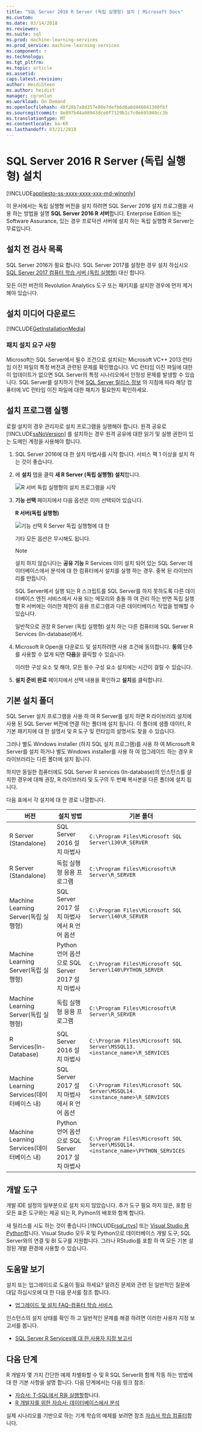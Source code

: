 ```yaml
---
title: "SQL Server 2016 R Server (독립 실행형) 설치 | Microsoft Docs"
ms.custom: 
ms.date: 03/14/2018
ms.reviewer: 
ms.suite: sql
ms.prod: machine-learning-services
ms.prod_service: machine-learning-services
ms.component: r
ms.technology: 
ms.tgt_pltfrm: 
ms.topic: article
ms.assetid: 
caps.latest.revision: 
author: HeidiSteen
ms.author: heidist
manager: cgronlun
ms.workload: On Demand
ms.openlocfilehash: 48f28b7a8d357e80e7defb6d6a8d446041380fbf
ms.sourcegitcommit: 8e897b44a98943dce0f7129b1c7c0e695949cc3b
ms.translationtype: MT
ms.contentlocale: ko-KR
ms.lasthandoff: 03/21/2018
---
```

# <a name="install-sql-server-2016-r-server-standalone"></a>SQL Server 2016 R Server (독립 실행형) 설치
[!INCLUDE[appliesto-ss-xxxx-xxxx-xxx-md-winonly](../../includes/appliesto-ss-xxxx-xxxx-xxx-md-winonly.md)]

이 문서에서는 독립 실행형 버전을 설치 하려면 SQL Server 2016 설치 프로그램을 사용 하는 방법을 설명 **SQL Server 2016 R 서버**합니다. Enterprise Edition 또는 Software Assurance, 있는 경우 프로덕션 서버에 설치 하는 독립 실행형 R Server는 무료입니다.

## <a name="bkmk_prereqs"> </a> 설치 전 검사 목록

SQL Server 2016가 필요 합니다. SQL Server 2017를 설정한 경우 설치 하십시오 [SQL Server 2017 컴퓨터 학습 서버 (독립 실행형)](sql-machine-learning-standalone-windows-install.md) 대신 합니다.

모든 이전 버전의 Revolution Analytics 도구 또는 패키지를 설치한 경우에 먼저 제거 해야 있습니다. 

## <a name="get-the-installation-media"></a>설치 미디어 다운로드

[!INCLUDE[GetInstallationMedia](../../includes/getssmedia.md)]

 ###  <a name="bkmk_ga_instalpatch"></a> 패치 설치 요구 사항 

Microsoft는 SQL Server에서 필수 조건으로 설치되는 Microsoft VC++ 2013 런타임 이진 파일의 특정 버전과 관련된 문제를 확인했습니다. VC 런타임 이진 파일에 대한 이 업데이트가 없으면 SQL Server의 특정 시나리오에서 안정성 문제를 발생할 수 있습니다. SQL Server를 설치하기 전에 [SQL Server 릴리스 정보](../../sql-server/sql-server-2016-release-notes.md#bkmk_ga_instalpatch) 의 지침에 따라 해당 컴퓨터에 VC 런타임 이진 파일에 대한 패치가 필요한지 확인하세요.  

## <a name="run-setup"></a>설치 프로그램 실행

로컬 설치의 경우 관리자로 설치 프로그램을 실행해야 합니다. 원격 공유로 [!INCLUDE[ssNoVersion](../../includes/ssnoversion-md.md)] 를 설치하는 경우 원격 공유에 대한 읽기 및 실행 권한이 있는 도메인 계정을 사용해야 합니다.

1. SQL Server 2016에 대 한 설치 마법사를 시작 합니다. 서비스 팩 1 이상을 설치 하는 것이 좋습니다.

2. 에 **설치** 탭을 클릭 **새 R Server (독립 실행형) 설치**합니다.
    
     ![R 서버 독립 실행형의 설치 프로그램을 시작](media/2016-setup-installation-rsvr.png "R 서버 독립 실행형의 설치를 시작 합니다.")
    
3.  **기능 선택** 페이지에서 다음 옵션은 이미 선택되어 있습니다.
    
    **R 서버(독립 실행형)**  
    
    ![기능 선택 R Server 독립 실행형에 대 한](media/2016setup-rserver-features.png "기능 서버 독립 실행형 R에 대 한 선택")
    
    기타 모든 옵션은 무시해도 됩니다. 
    
    > [!NOTE]
    > 설치 하지 않습니다는 **공유 기능** R Services 이미 설치 되어 있는 SQL Server 데이터베이스에서 분석에 대 한 컴퓨터에서 설치를 실행 하는 경우. 중복 된 라이브러리를 만듭니다.
    > 
    > SQL Server에서 실행 되는 R 스크립트를 SQL Server를 하지 못하도록 다른 데이터베이스 엔진 서비스에서 사용 되는 메모리와 충돌 하 여 관리 하는 반면 독립 실행형 R 서버에는 이러한 제한이 응용 프로그램과 다른 데이터베이스 작업을 방해할 수 있습니다.
    > 
    > 일반적으로 권장 R Server (독립 실행형) 설치 하는 다른 컴퓨터에 SQL Server R Services (In-database)에서.

4.  Microsoft R Open을 다운로드 및 설치하려면 사용 조건에 동의합니다. **동의** 단추를 사용할 수 없게 되면 **다음**을 클릭할 수 있습니다.
    
    이러한 구성 요소 및 해야, 모든 필수 구성 요소 설치에는 시간이 걸릴 수 있습니다.
    
5.  **설치 준비 완료** 페이지에서 선택 내용을 확인하고 **설치**를 클릭합니다.

## <a name="default-installation-folders"></a>기본 설치 폴더

SQL Server 설치 프로그램을 사용 하 여 R Server를 설치 하면 R 라이브러리 설치에 사용 된 SQL Server 버전에 연결 하는 폴더에 설치 됩니다. 이 폴더에 샘플 데이터, R 기본 패키지에 대 한 설명서 및 R 도구 및 런타임의 설명서도 찾을 수 있습니다.

그러나 별도 Windows installer (하지 SQL 설치 프로그램)를 사용 하 여 Microsoft R Server를 설치 하거나 별도 Windows installer를 사용 하 여 업그레이드 하는 경우 R 라이브러리는 다른 폴더에 설치 됩니다.

하지만 동일한 컴퓨터에도 SQL Server R services (In-database)의 인스턴스를 설치한 경우에 대해 권장, R 라이브러리 및 도구의 두 번째 복사본을 다른 폴더에 설치 됩니다.

다음 표에서 각 설치에 대 한 경로 나열합니다.

|버전| 설치 방법 | 기본 폴더|
|----|----|----|
|R Server (Standalone) |SQL Server 2016 설치 마법사|`C:\Program Files\Microsoft SQL Server\130\R_SERVER`|
|R Server (Standalone) |독립 실행형 응용 프로그램|`C:\Program Files\Microsoft\R Server\R_SERVER`|
|Machine Learning Server(독립 실행형) |  SQL Server 2017 설치 마법사에서 R 언어 옵션 |`C:\Program Files\Microsoft SQL Server\140\R_SERVER`|
|Machine Learning Server(독립 실행형) |  Python 언어 옵션으로 SQL Server 2017 설치 마법사 |`C:\Program Files\Microsoft SQL Server\140\PYTHON_SERVER`|
|Machine Learning Server(독립 실행형) |  독립 실행형 응용 프로그램 |`C:\Program Files\Microsoft\R Server\R_SERVER`|
|R Services(In-Database) |SQL Server 2016 설치 마법사|`C:\Program Files\Microsoft SQL Server\MSSQL13.<instance_name>\R_SERVICES`|
|Machine Learning Services(데이터베이스 내) |SQL Server 2017 설치 마법사에서 R 언어 옵션|`C:\Program Files\Microsoft SQL Server\MSSQL14.<instance_name>\R_SERVICES`  |
|Machine Learning Services(데이터베이스 내) |Python 언어 옵션으로 SQL Server 2017 설치 마법사| `C:\Program Files\Microsoft SQL Server\MSSQL14.<instance_name>\PYTHON_SERVICES` |

## <a name="development-tools"></a>개발 도구

개발 IDE 설정의 일부분으로 설치 되지 않았습니다. 추가 도구 필요 하지 않은, 포함 된 모든 표준 도구와는 제공 되는 R, Python의 배포와 함께 합니다.

새 릴리스를 시도 하는 것이 좋습니다 [!INCLUDE[rsql_rtvs](../../includes/rsql-rtvs-md.md)] 또는 [Visual Studio 용 Python](https://docs.microsoft.com/en-us/visualstudio/python/installing-python-support-in-visual-studio)합니다. Visual Studio 모두 R 및 Python으로 데이터베이스 개발 도구, SQL Server와의 연결 및 BI 도구를 지원합니다. 그러나 RStudio를 포함 하 여 모든 기본 설정된 개발 환경에 사용할 수 있습니다.
  
## <a name="get-help"></a>도움말 보기

설치 또는 업그레이드로 도움이 필요 하세요? 알려진 문제와 관련 된 일반적인 질문에 대답 하십시오에 대 한 다음 문서를 참조 합니다.

* [업그레이드 및 설치 FAQ-컴퓨터 학습 서비스](../r/upgrade-and-installation-faq-sql-server-r-services.md)

인스턴스의 설치 상태를 확인 하 고 일반적인 문제를 해결 하려면 이러한 사용자 지정 보고서를 봅니다.

* [SQL Server R Services에 대 한 사용자 지정 보고서](../r/monitor-r-services-using-custom-reports-in-management-studio.md)

## <a name="next-steps"></a>다음 단계

R 개발자 몇 가지 간단한 예제 차별화할 수 및 R SQL Server와 함께 작동 하는 방법에 대 한 기본 사항을 설명 합니다. 다음 단계에서는 다음 링크 참조:

+ [자습서: T-SQL에서 R을 실행할](../tutorials/rtsql-using-r-code-in-transact-sql-quickstart.md)합니다.
+ [R 개발자를 위한 자습서: 데이터베이스에서 분석](../tutorials/sqldev-in-database-r-for-sql-developers.md)

실제 시나리오를 기반으로 하는 기계 학습의 예제를 보려면 참조 [자습서 학습 컴퓨터](../tutorials/machine-learning-services-tutorials.md)합니다.

